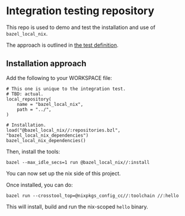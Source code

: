 # Integration testing repository

This repo is used to demo and test the installation and use of `bazel_local_nix`.

The approach is outlined in [the test definition](../.github/workflows/test.yml).

## Installation approach

Add the following to your WORKSPACE file:

```
# This one is unique to the integration test.
# TBD: actual.
local_repository(
    name = "bazel_local_nix",
    path = "../",
)

# Installation.
load("@bazel_local_nix//:repositories.bzl", "bazel_local_nix_dependencies")
bazel_local_nix_dependencies()
```

Then, install the tools:

```
bazel --max_idle_secs=1 run @bazel_local_nix//:install
```

You can now set up the nix side of this project.

Once installed, you can do:

```
bazel run --crosstool_top=@nixpkgs_config_cc//:toolchain //:hello
```

This will install, build and run the nix-scoped `hello` binary.
